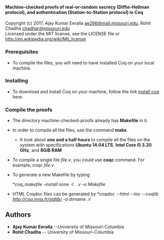 #### Machine-checked proofs of real-or-random secrecy (Diffie-Hellman protocol), and authentication (Station-to-Station protocol) in Coq
Copyright (c) 2017, Ajay Kumar Eeralla <ae266@mail.missouri.edu>, Rohit Chadha <chadhar@missouri.edu>            
Licensed under the MIT license, see the LICENSE file or http://en.wikipedia.org/wiki/Mit_license                             

[//]: # (The directory machine-checked-proofs contains proofs of security properties, real-or-random secrecy of the Diffie-Hellman protocol, and authentication of the Station-to-Station protocol, and are written in Coq.)

### Prerequisites

* To compile the files, you will need to have installed Coq on your local machine.

### Installing

* To download and install Coq on your machine, follow the link [install coq](https://coq.inria.fr/download) here.

### Compile the proofs

* The directory machine-checked-proofs already has **Makefile** in it.

* In order to compile all the files, use the command **make**.
  * It took about **one and a half hours** to compile all the files on the system with specifications **Ubuntu 14.04 LTS**, **Intel Core i5 3.20 GHz**, and  **8GiB RAM**

* To compile a single file _file.v_, you could use **coqc** command. For example, coqc _file.v_.

* To generate a new Makefile by typing

  **coq_makefile -install none -I . *.v -o Makefile**

* HTML Coqdoc files can be generated by
  **coqdoc --html --toc --coqlib http://coq.inria.fr/stdlib/ -d _dirname_ *.v**


## Authors

* **Ajay Kumar Eeralla** --University of Missouri-Columbia
* **Rohit Chadha** -- University of Missouri-Columbia